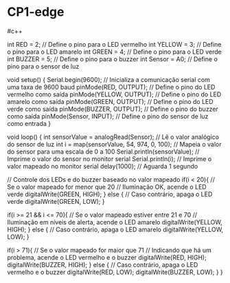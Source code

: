 # CP1-edge
#c++

int RED = 2; // Define o pino para o LED vermelho
int YELLOW = 3; // Define o pino para o LED amarelo
int GREEN = 4; // Define o pino para o LED verde
int BUZZER = 5; // Define o pino para o buzzer
int Sensor = A0; // Define o pino para o sensor de luz

void setup() {
  Serial.begin(9600); // Inicializa a comunicação serial com uma taxa de 9600 baud
  pinMode(RED, OUTPUT); // Define o pino do LED vermelho como saída
  pinMode(YELLOW, OUTPUT); // Define o pino do LED amarelo como saída
  pinMode(GREEN, OUTPUT); // Define o pino do LED verde como saída
  pinMode(BUZZER, OUTPUT); // Define o pino do buzzer como saída
  pinMode(Sensor, INPUT); // Define o pino do sensor de luz como entrada
}

void loop() {
  int sensorValue = analogRead(Sensor); // Lê o valor analógico do sensor de luz
  int i = map(sensorValue, 54, 974, 0, 100); // Mapeia o valor do sensor para uma escala de 0 a 100
  Serial.println(sensorValue); // Imprime o valor do sensor no monitor serial
  Serial.println(i); // Imprime o valor mapeado no monitor serial
  delay(1000); // Aguarda 1 segundo
  
  // Controle dos LEDs e do buzzer baseado no valor mapeado
  if(i < 20){ // Se o valor mapeado for menor que 20
    // Iluminação OK, acende o LED verde
    digitalWrite(GREEN, HIGH);
  } else {
    // Caso contrário, apaga o LED verde
    digitalWrite(GREEN, LOW);
  }

  if(i >= 21 && i <= 70){ // Se o valor mapeado estiver entre 21 e 70
    // Iluminação em níveis de alerta, acende o LED amarelo
    digitalWrite(YELLOW, HIGH);
  } else {
    // Caso contrário, apaga o LED amarelo
    digitalWrite(YELLOW, LOW);
  }
 
  if(i > 71){ // Se o valor mapeado for maior que 71
    // Indicando que há um problema, acende o LED vermelho e o buzzer
    digitalWrite(RED, HIGH);
    digitalWrite(BUZZER, HIGH);
  } else {
    // Caso contrário, apaga o LED vermelho e o buzzer
    digitalWrite(RED, LOW);
    digitalWrite(BUZZER, LOW);
  }
}
